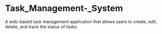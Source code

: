 # Task_Management-_System
A web-based task management application that allows users to create, edit, delete, and track the status of tasks.

